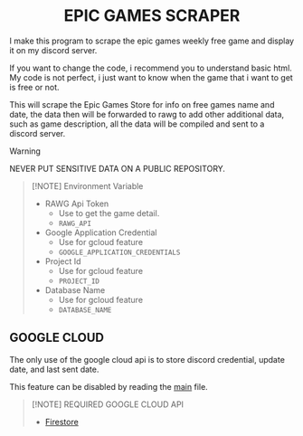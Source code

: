 <h1 align="center">EPIC GAMES SCRAPER</h1>

I make this program to scrape the epic games weekly free game and display it on my discord server.

If you want to change the code, i recommend you to understand basic html. My code is not perfect, i just want to know when the game that i want to get is free or not.

This will scrape the Epic Games Store for info on free games name and date, the data then will be forwarded to rawg to add other additional data, such as game description, all the data will be compiled and sent to a discord server.

> [!WARNING]
> NEVER PUT SENSITIVE DATA ON A PUBLIC REPOSITORY.

> [!NOTE] Environment Variable
> - RAWG Api Token
>   - Use to get the game detail.
>   - `RAWG_API`
> - Google Application Credential
>   - Use for gcloud feature
>   - `GOOGLE_APPLICATION_CREDENTIALS`
> - Project Id
>   - Use for gcloud feature
>   - `PROJECT_ID`
> - Database Name
>   - Use for gcloud feature
>   - `DATABASE_NAME`

## GOOGLE CLOUD

The only use of the google cloud api is to store discord credential, update date, and last sent date.

This feature can be disabled by reading the [main](main.py) file.

> [!NOTE] REQUIRED GOOGLE CLOUD API
> - [Firestore](https://cloud.google.com/firestore)